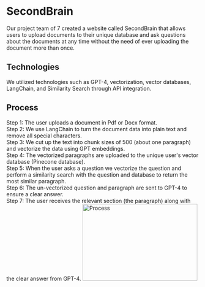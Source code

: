 # SecondBrain
Our project  team of 7 created a website called SecondBrain that allows users to upload documents to their unique database and ask questions about the documents at any time without the need of ever uploading the document more than once.

## Technologies
We utilized technologies such as GPT-4, vectorization, vector databases, LangChain, and Similarity Search through API integration.

## Process 
Step 1: The user uploads a document in Pdf or Docx format.<br>
Step 2: We use LangChain to turn the document data into plain text and remove all special characters.<br>
Step 3: We cut up the text into chunk sizes of 500 (about one paragraph) and vectorize the data using GPT embeddings.<br>
Step 4: The vectorized paragraphs are uploaded to the unique user's vector database (Pinecone database).<br>
Step 5: When the user asks a question we vectorize the question and perform a similarity search with the question and database to return the most similar paragraph.<br>
Step 6: The un-vectorized question and paragraph are sent to GPT-4 to ensure a clear answer.<br>
Step 7: The user receives the relevant section (the paragraph) along with the clear answer from GPT-4.<be>
<img src="Image/Process.png" alt="Process" width="300" height="200">
